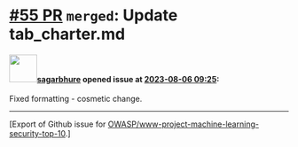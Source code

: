 # [\#55 PR](https://github.com/OWASP/www-project-machine-learning-security-top-10/pull/55) `merged`: Update tab_charter.md

#### <img src="https://avatars.githubusercontent.com/u/25385987?u=7cdade85961090394618858dfe721238d54373cd&v=4" width="50">[sagarbhure](https://github.com/sagarbhure) opened issue at [2023-08-06 09:25](https://github.com/OWASP/www-project-machine-learning-security-top-10/pull/55):

Fixed formatting - cosmetic change.




-------------------------------------------------------------------------------



[Export of Github issue for [OWASP/www-project-machine-learning-security-top-10](https://github.com/OWASP/www-project-machine-learning-security-top-10).]
